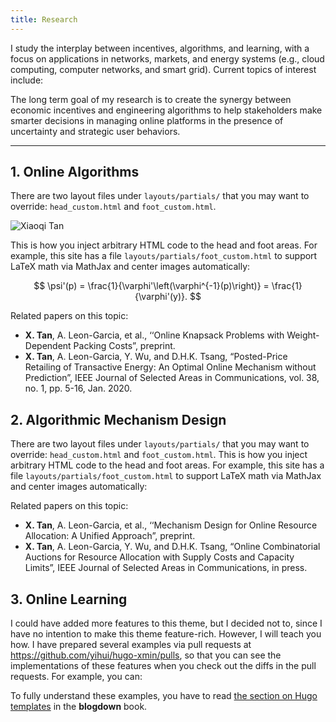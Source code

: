 ```yaml
---
title: Research
---
```

I study the interplay between incentives, algorithms, and learning, with a focus on applications in networks, markets, and energy systems (e.g., cloud computing, computer networks, and smart grid).  Current topics of interest include:


The long term goal of my research is to create the synergy between economic incentives and engineering algorithms to help stakeholders make smarter decisions in managing online platforms in the presence of uncertainty and strategic user behaviors.

---

## 1. Online Algorithms

There are two layout files under `layouts/partials/` that you may want to override: `head_custom.html` and `foot_custom.html`. 

<img src="/img/three_layer_smart_cities.png" style="max-width:80%;min-width:40px; float:center" alt="Xiaoqi Tan" />


This is how you inject arbitrary HTML code to the head and foot areas. For example, this site has a file `layouts/partials/foot_custom.html` to support LaTeX math via MathJax and center images automatically:

$$ \psi'(p) = \frac{1}{\varphi'\left(\varphi^{-1}(p)\right)} = \frac{1}{\varphi'(y)}. $$

Related papers on this topic:

- **X. Tan**, A. Leon-Garcia, et al., ‘‘Online Knapsack Problems with Weight-Dependent Packing Costs”, preprint.
- **X. Tan**, A. Leon-Garcia, Y. Wu, and D.H.K. Tsang, “Posted-Price Retailing of Transactive Energy: An Optimal Online Mechanism without Prediction”, IEEE Journal of Selected Areas in Communications, vol. 38, no. 1, pp. 5-16, Jan. 2020.

## 2. Algorithmic Mechanism Design

There are two layout files under `layouts/partials/` that you may want to override: `head_custom.html` and `foot_custom.html`. This is how you inject arbitrary HTML code to the head and foot areas. For example, this site has a file `layouts/partials/foot_custom.html` to support LaTeX math via MathJax and center images automatically:

Related papers on this topic:

- **X. Tan**, A. Leon-Garcia, et al., ‘‘Mechanism Design for Online Resource Allocation: A Unified Approach”, preprint.
- **X. Tan**, A. Leon-Garcia, Y. Wu, and D.H.K. Tsang, “Online Combinatorial Auctions for Resource Allocation with Supply Costs and Capacity Limits”, IEEE Journal of Selected Areas in Communications, in press. 

## 3. Online Learning

I could have added more features to this theme, but I decided not to, since I have no intention to make this theme feature-rich. However, I will teach you how. I have prepared several examples via pull requests at https://github.com/yihui/hugo-xmin/pulls, so that you can see the implementations of these features when you check out the diffs in the pull requests. For example, you can:

To fully understand these examples, you have to read [the section on Hugo templates](https://bookdown.org/yihui/blogdown/templates.html) in the **blogdown** book.